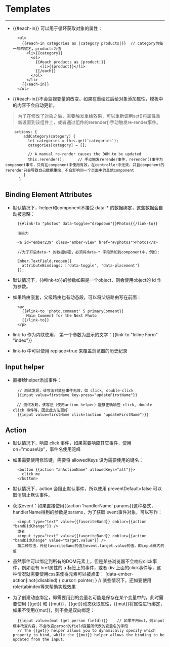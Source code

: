 # Templates

---

- {{#each-in}} 可以用于循环获取对象的属性：

        <ul>
          {{#each-in categories as |category products|}}  // category为每一项的键名，products为值
            <li>{{category}}
              <ol>
                {{#each products as |product|}}
                  <li>{{product}}</li>
                {{/each}}
              </ol>
            </li>
          {{/each-in}}
        </ul>

- {{#each-in}}不会监视变量的改变。如果在重绘过后给对象添加属性，模板中的内容不会自动更新。

> 为了在修改了对象之后，需要触发重绘效果，可以重新调用set()将属性重新设置到该组件上，或者通过组件的rerender()手动触发re-render事件。

        actions: {
            addCategory(category) {
              let categories = this.get('categories');
              categories[category] = [];

              // A manual re-render causes the DOM to be updated
              this.rerender();      // 手动触发rerender事件，rerender()事件为component事件，只有在component中使用有效，在controller中无效，并且component的rerender只会导致自己数据重绘，不会影响同一个页面中的其他component
            }
          }


## Binding Element Attributes

- 默认情况下，helper和component不接受 data-* 的数据绑定，这些数据会自动被忽略：

        {{#link-to "photos" data-toggle="dropdown"}}Photos{{/link-to}}

        渲染为

        <a id="ember239" class="ember-view" href="#/photos">Photos</a>

        //为了开启data-* 的数据绑定，必须将data-* 字段添加到component中，例如：

        Ember.TextField.reopen({
          attributeBindings: ['data-toggle', 'data-placement']
        });

- 默认情况下，{{#link-to}}的参数如果是一个object，则会使用object的 id 作为参数。

- 如果路由嵌套，父级路由也有动态段，可以将父级路由写在前面：

        <p>
          {{#link-to 'photo.comment' 5 primaryComment}}
            Main Comment for the Next Photo
          {{/link-to}}
        </p>

- link-to 作为内联使用， 第一个参数为显示的文字：{{link-to "Inline Form" "index"}}

- link-to 中可以使用 replace=true 来覆盖浏览器的历史纪录

## Input helper
- 直接给helper添加事件：

        // 测试发现，该写法对某些事件无效，如 click, double-click
        {{input value=firstName key-press="updateFirstName"}}

      　// 测试发现，该写法（使用action helper）能够正确响应 click, double-click 事件等，因此此方法更好
        {{input value=firstName click=(action "updateFirstName")}}

## Action

- 默认情况下，响应 click 事件，如果需要响应其它事件，使用 on="mouseUp"，事件名使用驼峰

- 如果需要使用修饰键，需要将 allowedKeys 设为需要使用的键名：

        <button {{action "anActionName" allowedKeys="alt"}}>
          click me
        </button>

- 默认情况下，action 会阻止默认事件，所以使用 preventDefault=false 可以取消阻止默认事件。

- 获取event：如果直接使用{{action 'handlerName' params}}这种格式，handlerName得到的参数是params，为了获取 event事件对象，可以写作：

        <input type="text" value={{favoriteBand}} onblur={{action "bandDidChange"}} />
        或者
        <input type="text" value={{favoriteBand}} onblur={{action "bandDidChange" value="target.value"}} />   
        第二种写法，传给favoriteBand的值为event.target.value的值，即input框内的值

- 虽然事件可以绑定到所有的DOM元素上，但是某些浏览器不会响应click事件，例如没有 href属性的 a 标签上的事件，或者 div 上面的click事件等，这种情况就需要使用css来使得元素可以被点击：
        [data-ember-action]:not(:disabled) {
          cursor: pointer;
        }
        // 某些情况下，还如要使用role/tabindex等来帮助实现效果

- 为了创建动态绑定，即需要用到的变量名可能是保存在某个变量中的，此时需要使用 {{get}} 和 {{mut}}，{{get}}动态获取属性，{{mut}}将属性进行绑定，如果不使用{{mut}}，则不会是双向绑定：

        {{input value=(mut (get person field))}}    // 如果不用mut，则input框中改变内容，不会改变person的field变量所代表的变量名的字段
        // The {{get}} helper allows you to dynamically specify which property to bind, while the {{mut}} helper allows the binding to be updated from the input.
